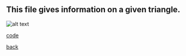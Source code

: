 ## This file gives information on a given triangle.

![alt text](https://littlerichey.github.io/HSProgrammingPortfolio/Year2code/images/Triangle.png)

[code](https://github.com/littlerichey/HSProgrammingPortfolio/new/master/Year2code/Triangle)

[back](https://littlerichey.github.io/HSProgrammingPortfolio/Year2code)
